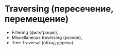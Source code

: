 # Traversing (пересечение, перемещение)
- Filtering (фильтрация),
- Miscellaneous traversing (разное),
- Tree Traversal (обход дерева).
